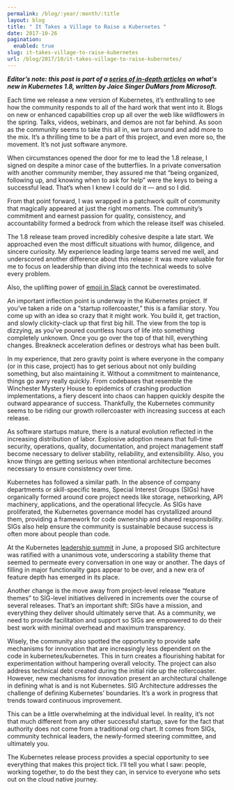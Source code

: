 ```yaml
---
permalink: /blog/:year/:month/:title
layout: blog
title: " It Takes a Village to Raise a Kubernetes "
date: 2017-10-26
pagination:
  enabled: true
slug: it-takes-village-to-raise-kubernetes
url: /blog/2017/10/it-takes-village-to-raise-kubernetes/
---
```

**_Editor’s note: this post is part of a [series of in-depth articles](http://blog.kubernetes.io/2017/10/five-days-of-kubernetes-18.html) on what's new in Kubernetes 1.8, written by Jaice Singer DuMars from Microsoft._**


Each time we release a new version of Kubernetes, it’s enthralling to see how the community responds to all of the hard work that went into it. Blogs on new or enhanced capabilities crop up all over the web like wildflowers in the spring. Talks, videos, webinars, and demos are not far behind. As soon as the community seems to take this all in, we turn around and add more to the mix. It’s a thrilling time to be a part of this project, and even more so, the movement. It’s not just software anymore.  

When circumstances opened the door for me to lead the 1.8 release, I signed on despite a minor case of the butterflies. In a private conversation with another community member, they assured me that “being organized, following up, and knowing when to ask for help” were the keys to being a successful lead. That’s when I knew I could do it — and so I did.  

From that point forward, I was wrapped in a patchwork quilt of community that magically appeared at just the right moments. The community’s commitment and earnest passion for quality, consistency, and accountability formed a bedrock from which the release itself was chiseled.  

The 1.8 release team proved incredibly cohesive despite a late start. We approached even the most difficult situations with humor, diligence, and sincere curiosity. My experience leading large teams served me well, and underscored another difference about this release: it was more valuable for me to focus on leadership than diving into the technical weeds to solve every problem.  


Also, the uplifting power of [emoji in Slack](https://kubernetes.slack.com/archives/C2C40FMNF/p1506659664000090) cannot be overestimated.  

An important inflection point is underway in the Kubernetes project. If you’ve taken a ride on a “startup rollercoaster,” this is a familiar story. You come up with an idea so crazy that it might work. You build it, get traction, and slowly clickity-clack up that first big hill. The view from the top is dizzying, as you’ve poured countless hours of life into something completely unknown. Once you go over the top of that hill, everything changes. Breakneck acceleration defines or destroys what has been built.  

In my experience, that zero gravity point is where everyone in the company (or in this case, project) has to get serious about not only building something, but also maintaining it. Without a commitment to maintenance, things go awry really quickly. From codebases that resemble the Winchester Mystery House to epidemics of crashing production implementations, a fiery descent into chaos can happen quickly despite the outward appearance of success. Thankfully, the Kubernetes community seems to be riding our growth rollercoaster with increasing success at each release.  

As software startups mature, there is a natural evolution reflected in the increasing distribution of labor. Explosive adoption means that full-time security, operations, quality, documentation, and project management staff become necessary to deliver stability, reliability, and extensibility. Also, you know things are getting serious when intentional architecture becomes necessary to ensure consistency over time.  

Kubernetes has followed a similar path. In the absence of company departments or skill-specific teams, Special Interest Groups (SIGs) have organically formed around core project needs like storage, networking, API machinery, applications, and the operational lifecycle. As SIGs have proliferated, the Kubernetes governance model has crystallized around them, providing a framework for code ownership and shared responsibility. SIGs also help ensure the community is sustainable because success is often more about people than code.  

At the Kubernetes [leadership summit](https://github.com/kubernetes/community/tree/master/community/2017-events/05-leadership-summit) in June, a proposed SIG architecture was ratified with a unanimous vote, underscoring a stability theme that seemed to permeate every conversation in one way or another. The days of filling in major functionality gaps appear to be over, and a new era of feature depth has emerged in its place.  

Another change is the move away from project-level release “feature themes” to SIG-level initiatives delivered in increments over the course of several releases. That’s an important shift: SIGs have a mission, and everything they deliver should ultimately serve that. As a community, we need to provide facilitation and support so SIGs are empowered to do their best work with minimal overhead and maximum transparency.  

Wisely, the community also spotted the opportunity to provide safe mechanisms for innovation that are increasingly less dependent on the code in kubernetes/kubernetes. This in turn creates a flourishing habitat for experimentation without hampering overall velocity. The project can also address technical debt created during the initial ride up the rollercoaster. However, new mechanisms for innovation present an architectural challenge in defining what is and is not Kubernetes. SIG Architecture addresses the challenge of defining Kubernetes’ boundaries. It’s a work in progress that trends toward continuous improvement.  

This can be a little overwhelming at the individual level. In reality, it’s not that much different from any other successful startup, save for the fact that authority does not come from a traditional org chart. It comes from SIGs, community technical leaders, the newly-formed steering committee, and ultimately you.  

The Kubernetes release process provides a special opportunity to see everything that makes this project tick. I’ll tell you what I saw: people, working together, to do the best they can, in service to everyone who sets out on the cloud native journey.
